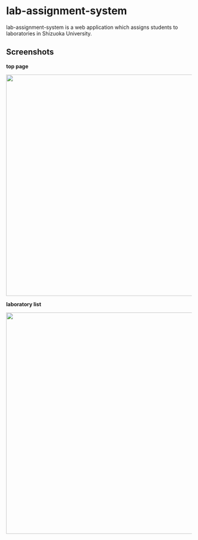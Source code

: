 # lab-assignment-system

lab-assignment-system is a web application which assigns students to laboratories in Shizuoka University.

## Screenshots

**top page**

<img src=https://user-images.githubusercontent.com/43411965/184492625-ab8d031c-a586-4de3-ae9e-a1fd45281e9f.png width=600>

**laboratory list**

<img src=https://user-images.githubusercontent.com/43411965/184492690-f4cb5786-5e32-41dd-acb3-dd6d8f729f90.png width=600>
